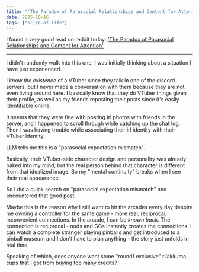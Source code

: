 ```yaml
---
title: "'The Paradox of Parasocial Relationships and Content for Attention'"
date: 2025-10-16
tags: ["slice-of-life"]
---
```


I found a very good read on reddit today: ['The Paradox of Parasocial Relationships and Content for Attention'](https://www.reddit.com/r/digitalminimalism/comments/1hxgwad/the_paradox_of_parasocial_relationships_and/)

---

I didn't randomly walk into this one, I was initially thinking about a situation I have just experienced.

I _know the existence_ of a VTuber since they talk in one of the discord servers, but I never made a conversation with them because they are not even living around here. I basically know that they do VTuber things given their profile, as well as my friends reposting their posts since it's easily identifiable online.

It seems that they were fine with posting irl photos with friends in the server, and I happened to scroll through while catching up the chat log. Then I was having trouble while associating their irl identity with their VTuber identity.

LLM tells me this is a "parasocial expectation mismatch".

Basically, their VTuber-side character design and personality was already baked into my mind; but the real person behind that character is different from that idealized image. So my "mental continuity" breaks when I see their real appearance.

So I did a quick search on "parasocial expectation mismatch" and encountered that good post.

Maybe this is the reason why I still want to hit the arcades every day despite me owning a controller for the same game - more real, reciprocal, inconvenient connections. In the arcade, I can be _known back_. The connection is reciprocal - nods and GGs instantly creates the connections. I can watch a complete stranger playing pinballs and get introduced to a pinball museum and I don't have to plan anything - the story just unfolds in real time.

Speaking of which, does anyone want some "round1 exclusive" rilakkuma cups that I got from buying too many credits?